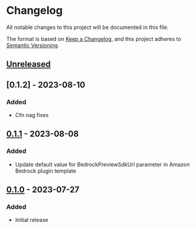 # Changelog
All notable changes to this project will be documented in this file.

The format is based on [Keep a Changelog](https://keepachangelog.com/en/1.0.0/),
and this project adheres to [Semantic Versioning](https://semver.org/spec/v2.0.0.html).

## [Unreleased]

## [0.1.2] - 2023-08-10
### Added
- Cfn nag fixes

## [0.1.1] - 2023-08-08
### Added
- Update default value for BedrockPreviewSdkUrl parameter in Amazon Bedrock plugin template

## [0.1.0] - 2023-07-27
### Added
- Initial release

[Unreleased]: https://github.com/aws-samples/qnabot-on-aws-plugin-samples/compare/v0.1.2...develop
[0.1.1]: https://github.com/aws-samples/qnabot-on-aws-plugin-samples/releases/tag/v0.1.2
[0.1.1]: https://github.com/aws-samples/qnabot-on-aws-plugin-samples/releases/tag/v0.1.1
[0.1.0]: https://github.com/aws-samples/qnabot-on-aws-plugin-samples/releases/tag/v0.1.0
